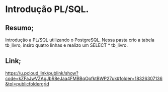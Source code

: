 
# Introdução PL/SQL.

## Resumo;
Introdução a PL/SQL utilizando o PostgreSQL. Nessa pasta crio a tabela tb_livro, insiro quatro linhas e realizo um SELECT * tb_livro.

## Link;
https://u.pcloud.link/publink/show?code=kZFaJwVZAgJbR8eJaa4FMBBqOpfktBWP27uk#folder=18326307136&tpl=publicfoldergrid

